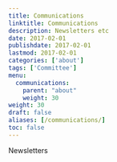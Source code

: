 ```yaml
---
title: Communications
linktitle: Communications
description: Newsletters etc
date: 2017-02-01
publishdate: 2017-02-01
lastmod: 2017-02-01
categories: ['about']
tags: ['Committee']
menu:
  communications:
    parent: "about"
    weight: 30
weight: 30
draft: false
aliases: [/communications/]
toc: false
---
```


Newsletters